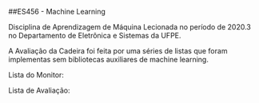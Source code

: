 ##ES456 - Machine Learning

Disciplina de Aprendizagem de Máquina Lecionada no período de 2020.3 no Departamento de Eletrônica e Sistemas da UFPE.

A Avaliação da Cadeira foi feita por uma séries de listas que foram implementas sem bibliotecas auxiliares de machine learning.

Lista do Monitor:

Lista de Avaliação:

